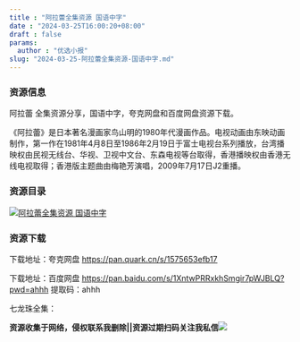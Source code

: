 ```yaml
---
title : "阿拉蕾全集资源 国语中字"
date : "2024-03-25T16:00:20+08:00"
draft : false
params:
  author : "优选小报"
slug: "2024-03-25-阿拉蕾全集资源-国语中字.md"
---
```


### 资源信息

阿拉蕾 全集资源分享，国语中字，夸克网盘和百度网盘资源下载。

《阿拉蕾》是日本著名漫画家鸟山明的1980年代漫画作品。电视动画由东映动画制作，第一作在1981年4月8日至1986年2月19日于富士电视台系列播放，台湾播映权由民视无线台、华视、卫视中文台、东森电视等台取得，香港播映权由香港无线电视取得；香港版主题曲由梅艳芳演唱，2009年7月17日J2重播。

### 资源目录

[![阿拉蕾全集资源
国语中字](//img7-1.zhekoulieshou.com/mmbiz_jpg/iaHBVewvSIbAjcr9g6TlCXSfiaDqkbzuEz1gjzPM7mptb8uT6SxHicOSXicpp7xmXibft0mmgOCo2x9icPYIHcILhRJQ/0)](//img7-1.zhekoulieshou.com/mmbiz_jpg/iaHBVewvSIbAjcr9g6TlCXSfiaDqkbzuEz1gjzPM7mptb8uT6SxHicOSXicpp7xmXibft0mmgOCo2x9icPYIHcILhRJQ/0)

### 资源下载

下载地址：夸克网盘 https://pan.quark.cn/s/1575653efb17

下载地址：百度网盘 https://pan.baidu.com/s/1XntwPRRxkhSmgir7pWJBLQ?pwd=ahhh 提取码：ahhh

七龙珠全集：

**资源收集于网络，侵权联系我删除||资源过期扫码关注我私信**![](//img7-1.zhekoulieshou.com/mmbiz_jpg/iaHBVewvSIbAjcr9g6TlCXSfiaDqkbzuEzp207hVzPqT4YGQOAazQ1KNHCeACbia5Lzq4Ckwibe48iar1q7lgVP1o3w/640?wx_fmt=jpeg&from=appmsg)


